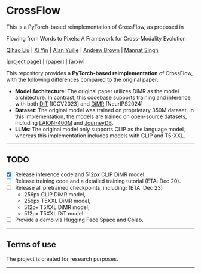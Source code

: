 # CrossFlow
This is a PyTorch-based reimplementation of CrossFlow, as proposed in 

Flowing from Words to Pixels: A Framework for Cross-Modality Evolution

[Qihao Liu](https://qihao067.github.io/) | [Xi Yin](https://xiyinmsu.github.io/) | [Alan Yuille](https://cogsci.jhu.edu/directory/alan-yuille/) | [Andrew Brown](https://www.robots.ox.ac.uk/~abrown/) | [Mannat Singh](https://ai.meta.com/people/1287460658859448/mannat-singh/)

[[project page](https://cross-flow.github.io/)] | [[paper]()] | [[arxiv]()]

This repository provides a **PyTorch-based reimplementation** of CrossFlow, with the following differences compared to the original paper:

- **Model Architecture**: The original paper utilizes DiMR as the model architecture. In contrast, this codebase supports training and inference with both [DiT](https://github.com/facebookresearch/DiT) [ICCV2023] and [DiMR](https://github.com/qihao067/DiMR) [NeurIPS2024]
- **Dataset**: The original model was trained on proprietary 350M dataset. In this implementation, the models are trained on open-source datasets, including [LAION-400M](https://laion.ai/blog/laion-400-open-dataset/) and [JourneyDB](https://journeydb.github.io/).
- **LLMs**: The original model only supports CLIP as the language model, whereas this implementation includes models with CLIP and T5-XXL.

______

## TODO

- [x] Release inference code and 512px CLIP DiMR model.
- [ ] Release training code and a detailed training tutorial (ETA: Dec 20).
- [ ] Release all pretrained checkpoints, including:   (ETA: Dec 23)
  - 256px CLIP DiMR model, 
  - 256px T5XXL DiMR model, 
  - 512px T5XXL DiMR model, 
  - 512px T5XXL DiT model
- [ ] Provide a demo via Hugging Face Space and Colab.

______

## Terms of use

The project is created for research purposes.

______

## 
